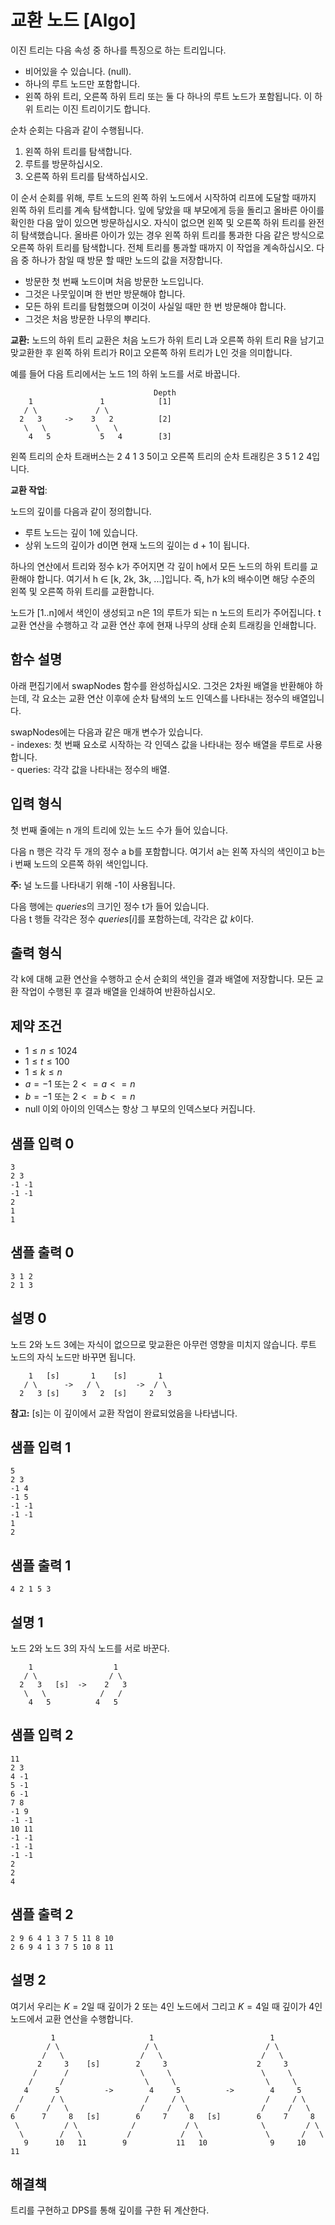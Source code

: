 # 교환 노드 [Algo]

이진 트리는 다음 속성 중 하나를 특징으로 하는 트리입니다.

* 비어있을 수 있습니다. (null).
* 하나의 루트 노드만 포함합니다.
* 왼쪽 하위 트리, 오른쪽 하위 트리 또는 둘 다 하나의 루트 노드가 포함됩니다. 이 하위 트리는 이진 트리이기도 합니다.

순차 순회는 다음과 같이 수행됩니다.

1. 왼쪽 하위 트리를 탐색합니다.
2. 루트를 방문하십시오.
3. 오른쪽 하위 트리를 탐색하십시오.

이 순서 순회를 위해, 루트 노드의 왼쪽 하위 노드에서 시작하여 리프에 도달할 때까지 왼쪽 하위 트리를 계속 탐색합니다. 잎에 닿았을 때 부모에게 등을 돌리고 올바른 아이를 확인한 다음 앞이 있으면 방문하십시오. 자식이 없으면 왼쪽 및 오른쪽 하위 트리를 완전히 탐색했습니다. 올바른 아이가 있는 경우 왼쪽 하위 트리를 통과한 다음 같은 방식으로 오른쪽 하위 트리를 탐색합니다. 전체 트리를 통과할 때까지 이 작업을 계속하십시오. 다음 중 하나가 참일 때 방문 할 때만 노드의 값을 저장합니다.

* 방문한 첫 번째 노드이며 처음 방문한 노드입니다.
* 그것은 나뭇잎이며 한 번만 방문해야 합니다.
* 모든 하위 트리를 탐험했으며 이것이 사실일 때만 한 번 방문해야 합니다.
* 그것은 처음 방문한 나무의 뿌리다.

**교환:** 노드의 하위 트리 교환은 처음 노드가 하위 트리 L과 오른쪽 하위 트리 R을 남기고 맞교환한 후 왼쪽 하위 트리가 R이고 오른쪽 하위 트리가 L인 것을 의미합니다.

예를 들어 다음 트리에서는 노드 1의 하위 노드를 서로 바꿉니다.

```text
                                Depth
    1               1            [1]
   / \             / \
  2   3     ->    3   2          [2]
   \   \           \   \
    4   5           5   4        [3]
```

왼쪽 트리의 순차 트래버스는 2 4 1 3 5이고 오른쪽 트리의 순차 트래킹은 3 5 1 2 4입니다.

**교환 작업**:

노드의 깊이를 다음과 같이 정의합니다.

* 루트 노드는 깊이 1에 있습니다.
* 상위 노드의 깊이가 d이면 현재 노드의 깊이는 d + 1이 됩니다.

하나의 연산에서 트리와 정수 k가 주어지면 각 깊이 h에서 모든 노드의 하위 트리를 교환해야 합니다. 여기서 h ∈ [k, 2k, 3k, ...]입니다. 즉, h가 k의 배수이면 해당 수준의 왼쪽 및 오른쪽 하위 트리를 교환합니다.

노드가 [1..n]에서 색인이 생성되고 n은 1의 루트가 되는 n 노드의 트리가 주어집니다. t 교환 연산을 수행하고 각 교환 연산 후에 현재 나무의 상태 순회 트래킹을 인쇄합니다.

## 함수 설명

아래 편집기에서 swapNodes 함수를 완성하십시오. 그것은 2차원 배열을 반환해야 하는데, 각 요소는 교환 연산 이후에 순차 탐색의 노드 인덱스를 나타내는 정수의 배열입니다.

swapNodes에는 다음과 같은 매개 변수가 있습니다.\
\- indexes: 첫 번째 요소로 시작하는 각 인덱스 값을 나타내는 정수 배열을 루트로 사용합니다.\
\- queries: 각각 값을 나타내는 정수의 배열.

## 입력 형식

첫 번째 줄에는 n 개의 트리에 있는 노드 수가 들어 있습니다.

다음 n 행은 각각 두 개의 정수 a b를 포함합니다. 여기서 a는 왼쪽 자식의 색인이고 b는 i 번째 노드의 오른쪽 하위 색인입니다.

**주:** 널 노드를 나타내기 위해 -1이 사용됩니다.

다음 행에는 $queries$의 크기인 정수 t가 들어 있습니다.\
다음 t 행들 각각은 정수 $queries[i]$를 포함하는데, 각각은 값 $k$이다.

## 출력 형식

각 k에 대해 교환 연산을 수행하고 순서 순회의 색인을 결과 배열에 저장합니다. 모든 교환 작업이 수행된 후 결과 배열을 인쇄하여 반환하십시오.

## 제약 조건

* $1 ≤ n ≤ 1024$
* $1 ≤ t ≤ 100$
* $1 ≤ k ≤ n$
* $a = -1$ 또는 $2 <= a <= n$
* $b = -1$ 또는 $2 <= b <= n$
* null 이외 아이의 인덱스는 항상 그 부모의 인덱스보다 커집니다.

## 샘플 입력 0

```text
3
2 3
-1 -1
-1 -1
2
1
1
```

## 샘플 출력 0

```text
3 1 2
2 1 3
```

## 설명 0

노드 2와 노드 3에는 자식이 없으므로 맞교환은 아무런 영향을 미치지 않습니다. 루트 노드의 자식 노드만 바꾸면 됩니다.

```text
    1   [s]       1    [s]       1
   / \      ->   / \        ->  / \  
  2   3 [s]     3   2  [s]     2   3
```

**참고:** [s]는 이 깊이에서 교환 작업이 완료되었음을 나타냅니다.

## 샘플 입력 1

```text
5
2 3
-1 4
-1 5
-1 -1
-1 -1
1
2
```

## 샘플 출력 1

```text
4 2 1 5 3
```

## 설명 1

노드 2와 노드 3의 자식 노드를 서로 바꾼다.

```text
    1                  1  
   / \                / \
  2   3   [s]  ->    2   3
   \   \            /   /
    4   5          4   5  
```

## 샘플 입력 2

```text
11
2 3
4 -1
5 -1
6 -1
7 8
-1 9
-1 -1
10 11
-1 -1
-1 -1
-1 -1
2
2
4
```

## 샘플 출력 2

```text
2 9 6 4 1 3 7 5 11 8 10
2 6 9 4 1 3 7 5 10 8 11
```

## 설명 2

여기서 우리는 $K = 2$일 때 깊이가 2 또는 4인 노드에서 그리고 $K = 4$일 때 깊이가 4인 노드에서 교환 연산을 수행합니다.

```text
         1                     1                          1
        / \                   / \                        / \
       /   \                 /   \                      /   \
      2     3    [s]        2     3                    2     3
     /      /                \     \                    \     \
    /      /                  \     \                    \     \
   4      5          ->        4     5          ->        4     5
  /      / \                  /     / \                  /     / \
 /      /   \                /     /   \                /     /   \
6      7     8   [s]        6     7     8   [s]        6     7     8
 \          / \            /           / \              \         / \
  \        /   \          /           /   \              \       /   \  
   9      10   11        9           11   10              9     10   11
```

## 해결책

트리를 구현하고 DPS를 통해 깊이를 구한 뒤 계산한다.